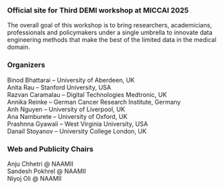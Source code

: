 ### Official site for Third DEMI workshop at MICCAI 2025
The overall goal of this workshop is to bring researchers, academicians, professionals and policymakers under a single umbrella to innovate data engineering methods that make the best of the limited data in the medical domain.

### Organizers
Binod Bhattarai – University of Aberdeen, UK  
Anita Rau – Stanford University, USA  
Razvan Caramalau – Digital Technologies Medtronic, UK  
Annika Reinke – German Cancer Research Institute, Germany  
Anh Nguyen – University of Liverpool, UK  
Ana Namburete – University of Oxford, UK  
Prashnna Gyawali – West Virginia University, USA  
Danail Stoyanov – University College London, UK  

### Web and Publicity Chairs
Anju Chhetri @ NAAMII   
Sandesh Pokhrel @ NAAMII  
Niyoj Oli @ NAAMII  
